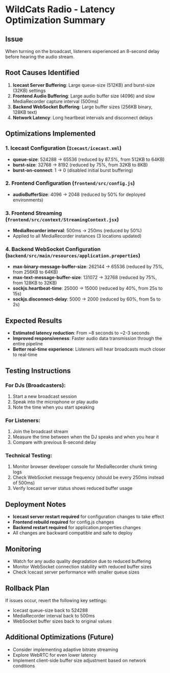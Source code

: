 # WildCats Radio - Latency Optimization Summary

## Issue
When turning on the broadcast, listeners experienced an 8-second delay before hearing the audio stream.

## Root Causes Identified
1. **Icecast Server Buffering**: Large queue-size (512KB) and burst-size (32KB) settings
2. **Frontend Audio Buffering**: Large audio buffer size (4096) and slow MediaRecorder capture interval (500ms)
3. **Backend WebSocket Buffering**: Large buffer sizes (256KB binary, 128KB text)
4. **Network Latency**: Long heartbeat intervals and disconnect delays

## Optimizations Implemented

### 1. Icecast Configuration (`Icecast/icecast.xml`)
- **queue-size**: 524288 → 65536 (reduced by 87.5%, from 512KB to 64KB)
- **burst-size**: 32768 → 8192 (reduced by 75%, from 32KB to 8KB)
- **burst-on-connect**: 1 → 0 (disabled initial burst buffering)

### 2. Frontend Configuration (`frontend/src/config.js`)
- **audioBufferSize**: 4096 → 2048 (reduced by 50% for deployed environments)

### 3. Frontend Streaming (`frontend/src/context/StreamingContext.jsx`)
- **MediaRecorder interval**: 500ms → 250ms (reduced by 50%)
- Applied to all MediaRecorder instances (3 locations updated)

### 4. Backend WebSocket Configuration (`backend/src/main/resources/application.properties`)
- **max-binary-message-buffer-size**: 262144 → 65536 (reduced by 75%, from 256KB to 64KB)
- **max-text-message-buffer-size**: 131072 → 32768 (reduced by 75%, from 128KB to 32KB)
- **sockjs.heartbeat-time**: 25000 → 15000 (reduced by 40%, from 25s to 15s)
- **sockjs.disconnect-delay**: 5000 → 2000 (reduced by 60%, from 5s to 2s)

## Expected Results
- **Estimated latency reduction**: From ~8 seconds to ~2-3 seconds
- **Improved responsiveness**: Faster audio data transmission through the entire pipeline
- **Better real-time experience**: Listeners will hear broadcasts much closer to real-time

## Testing Instructions

### For DJs (Broadcasters):
1. Start a new broadcast session
2. Speak into the microphone or play audio
3. Note the time when you start speaking

### For Listeners:
1. Join the broadcast stream
2. Measure the time between when the DJ speaks and when you hear it
3. Compare with previous 8-second delay

### Technical Testing:
1. Monitor browser developer console for MediaRecorder chunk timing logs
2. Check WebSocket message frequency (should be every 250ms instead of 500ms)
3. Verify Icecast server status shows reduced buffer usage

## Deployment Notes
- **Icecast server restart required** for configuration changes to take effect
- **Frontend rebuild required** for config.js changes
- **Backend restart required** for application.properties changes
- All changes are backward compatible and safe to deploy

## Monitoring
- Watch for any audio quality degradation due to reduced buffering
- Monitor WebSocket connection stability with reduced buffer sizes
- Check Icecast server performance with smaller queue sizes

## Rollback Plan
If issues occur, revert the following key settings:
- Icecast queue-size back to 524288
- MediaRecorder interval back to 500ms
- WebSocket buffer sizes back to original values

## Additional Optimizations (Future)
- Consider implementing adaptive bitrate streaming
- Explore WebRTC for even lower latency
- Implement client-side buffer size adjustment based on network conditions